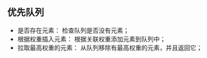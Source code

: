 ## 优先队列

* 是否存在元素：         检查队列是否没有元素；
* 根据权重插入元素：     根据关联权重添加元素到队列中；
* 拉取最高权重的元素：    从队列移除有最高权重的元素，并且返回它；